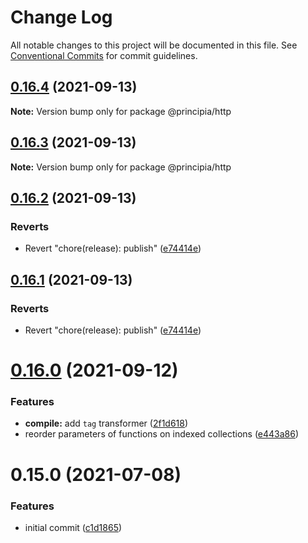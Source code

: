 # Change Log

All notable changes to this project will be documented in this file.
See [Conventional Commits](https://conventionalcommits.org) for commit guidelines.

## [0.16.4](https://github.com/0x706b/principia.ts/compare/@principia/http@0.16.3...@principia/http@0.16.4) (2021-09-13)

**Note:** Version bump only for package @principia/http





## [0.16.3](https://github.com/0x706b/principia.ts/compare/@principia/http@0.16.2...@principia/http@0.16.3) (2021-09-13)

**Note:** Version bump only for package @principia/http





## [0.16.2](https://github.com/0x706b/principia.ts/compare/@principia/http@0.16.1...@principia/http@0.16.2) (2021-09-13)


### Reverts

* Revert "chore(release): publish" ([e74414e](https://github.com/0x706b/principia.ts/commit/e74414effa51392092770ecd542b55608dbb1201))





## [0.16.1](https://github.com/0x706b/principia.ts/compare/@principia/http@0.16.1...@principia/http@0.16.1) (2021-09-13)


### Reverts

* Revert "chore(release): publish" ([e74414e](https://github.com/0x706b/principia.ts/commit/e74414effa51392092770ecd542b55608dbb1201))





# [0.16.0](https://github.com/0x706b/principia.ts/compare/@principia/http@0.15.0...@principia/http@0.16.0) (2021-09-12)


### Features

* **compile:** add `tag` transformer ([2f1d618](https://github.com/0x706b/principia.ts/commit/2f1d6186a69804b169d7dc2eb96346d612fd3582))
* reorder parameters of functions on indexed collections ([e443a86](https://github.com/0x706b/principia.ts/commit/e443a86d4f91c80a2919070f23cc28755af561d0))





# 0.15.0 (2021-07-08)


### Features

* initial commit ([c1d1865](https://github.com/0x706b/principia.ts/commit/c1d1865d93b8c7762c4cdfa912360f467c0bae02))
